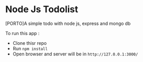 # Node Js Todolist
[PORTO]A simple todo with node js, express and mongo db

To run this app :

* Clone thisr repo
* Run `npm install`
* Open browser and server will be in `http://127.0.0.1:3000/`
